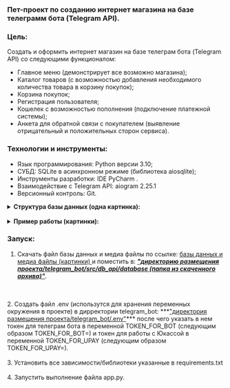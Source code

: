 ### Пет-проект по созданию интернет магазина на базе телеграмм бота (Telegram API).

### Цель:
Создать и оформить интернет магазин на базе телеграм бота (Telegram API) со следующими функционалом:
- Главное меню (демонстрирует все возможно магазина);
- Каталог товаров (с возможностью добавления необходимого количества товара в корзину покупок);
- Корзина покупок;
- Регистрация пользователя;
- Кошелек с возможностью пополнения (подключение платежной системы);
- Анкета для обратной связи с покупателем (выявление отрицательный и положительных сторон сервиса).

### Технологии и инструменты:
- Язык программирования: Python версии 3.10; 
- СУБД: SQLite в асинхронном режиме (библиотека aiosqlite);
- Инструменты разработки: IDE PyCharm .
- Взаимодействие с Telegram API: aiogram 2.25.1 
- Версионный контроль: Git.

<details><summary><strong>Структура базы данных (одна картинка):</strong></summary>

![database_structure](/pictures/database_structure.jpg "database_structure") 

</details>

<br>

<details><summary><strong>Пример работы (картинки):</strong></summary>

#### Каталог продуктов и главное меню:

![catalog](/pictures/p1.jpg "catalog") 

#### Сообщение выдаваемое при нажатии кнопки "Купить":

![shopping](/pictures/p2.jpg "shopping")

#### Корзина покупок:

![cart](/pictures/p3.jpg "cart") 

</details>

### Запуск:

1. Скачать файл базы данных и медиа файлы по ссылке: 
<a href="https://disk.yandex.ru/d/Xz-cKaaGy1NzIw"> базы данных и медиа файлы (картинки) </a>
и поместить в: ***<u>"директорию размещения проекта/telegram_bot/src/db_api/database
(папка из скаченного архива)"</u>***.
<br>
<br>
2. Создать файл .env (использутся для хранения переменных окружения 
в проекте) в дирректории telegram_bot: ***<u>"директория размещения 
проекта/telegram_bot/.env"</u>*** после чего указать в нем токен для телеграм 
бота в переменной TOKEN_FOR_BOT (следующим образом TOKEN_FOR_BOT=) и 
токен для работы с Юкассой в переменной TOKEN_FOR_UPAY 
(следующим образом TOKEN_FOR_UPAY=).
<br>
<br>
3. Установить все зависимости/библиотеки указанные в requirements.txt 
<br>
<br>
4. Запустить выполнение файла app.py.
